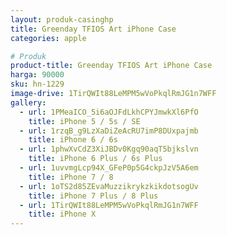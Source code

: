 ```yaml
---
layout: produk-casinghp
title: Greenday TFIOS Art iPhone Case
categories: apple

# Produk
product-title: Greenday TFIOS Art iPhone Case
harga: 90000
sku: hn-1229
image-drive: 1TirQWIt88LeMPM5wVoPkqlRmJG1n7WFF
gallery:
  - url: 1PMeaICO_5i6aOJFdLkhCPYJmwkXl6PfO
    title: iPhone 5 / 5s / SE
  - url: 1rzqB_g9LzXaDiZeAcRU7imP8DUxpajmb
    title: iPhone 6 / 6s
  - url: 1phwXvCdZ3XiJBDv0Kgq90aqT5bjkslvn
    title: iPhone 6 Plus / 6s Plus
  - url: 1uvvmgLcp94X_GFeP0p5G4ckpJzV5A6em
    title: iPhone 7 / 8
  - url: 1oTS2d85ZEvaMuzzikrykzkikdotsogUv
    title: iPhone 7 Plus / 8 Plus
  - url: 1TirQWIt88LeMPM5wVoPkqlRmJG1n7WFF
    title: iPhone X
---
```

